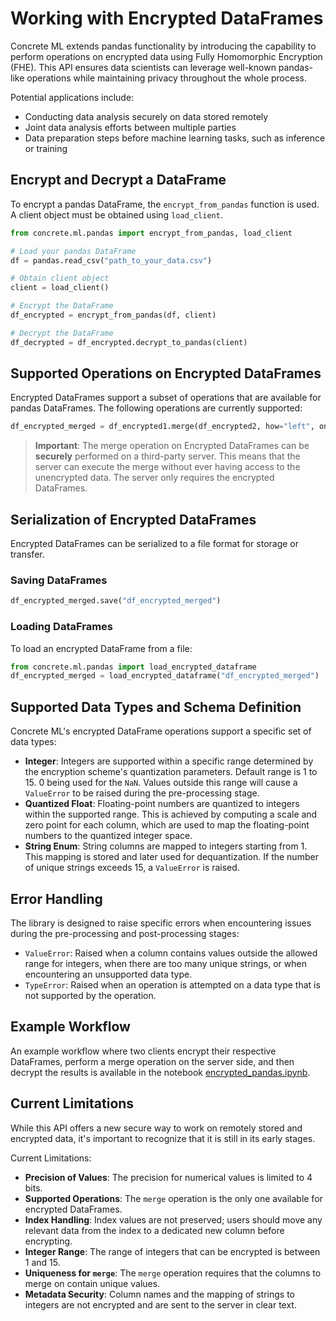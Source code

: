 # Working with Encrypted DataFrames

Concrete ML extends pandas functionality by introducing the capability to perform operations on encrypted data using Fully Homomorphic Encryption (FHE). This API ensures data scientists can leverage well-known pandas-like operations while maintaining privacy throughout the whole process.

Potential applications include:
- Conducting data analysis securely on data stored remotely
- Joint data analysis efforts between multiple parties
- Data preparation steps before machine learning tasks, such as inference or training


## Encrypt and Decrypt a DataFrame

To encrypt a pandas DataFrame, the `encrypt_from_pandas` function is used. A client object must be obtained using `load_client`.

<!--pytest-codeblocks:skip-->
```python
from concrete.ml.pandas import encrypt_from_pandas, load_client

# Load your pandas DataFrame
df = pandas.read_csv("path_to_your_data.csv")

# Obtain client object
client = load_client()

# Encrypt the DataFrame
df_encrypted = encrypt_from_pandas(df, client)

# Decrypt the DataFrame
df_decrypted = df_encrypted.decrypt_to_pandas(client)
```

## Supported Operations on Encrypted DataFrames

Encrypted DataFrames support a subset of operations that are available for pandas DataFrames. The following operations are currently supported:


<!--pytest-codeblocks:skip-->	
```python
df_encrypted_merged = df_encrypted1.merge(df_encrypted2, how="left", on="common_column")
```


> **Important**: The merge operation on Encrypted DataFrames can be **securely** performed on a third-party server. This means that the server can execute the merge without ever having access to the unencrypted data. The server only requires the encrypted DataFrames.


## Serialization of Encrypted DataFrames

Encrypted DataFrames can be serialized to a file format for storage or transfer.


### Saving DataFrames

<!--pytest-codeblocks:skip-->	
```python
df_encrypted_merged.save("df_encrypted_merged")
```

### Loading DataFrames

To load an encrypted DataFrame from a file:

<!--pytest-codeblocks:skip-->	
```python
from concrete.ml.pandas import load_encrypted_dataframe
df_encrypted_merged = load_encrypted_dataframe("df_encrypted_merged")
```
## Supported Data Types and Schema Definition

Concrete ML's encrypted DataFrame operations support a specific set of data types:

- **Integer**:  Integers are supported within a specific range determined by the encryption scheme's quantization parameters. Default range is 1 to 15. 0 being used for the `NaN`. Values outside this range will cause a `ValueError` to be raised during the pre-processing stage.
- **Quantized Float**: Floating-point numbers are quantized to integers within the supported range. This is achieved by computing a scale and zero point for each column, which are used to map the floating-point numbers to the quantized integer space.
- **String Enum**: String columns are mapped to integers starting from 1. This mapping is stored and later used for dequantization. If the number of unique strings exceeds 15, a `ValueError` is raised.

## Error Handling

The library is designed to raise specific errors when encountering issues during the pre-processing and post-processing stages:
- `ValueError`: Raised when a column contains values outside the allowed range for integers, when there are too many unique strings, or when encountering an unsupported data type.
- `TypeError`: Raised when an operation is attempted on a data type that is not supported by the operation.


## Example Workflow

An example workflow where two clients encrypt their respective DataFrames, perform a merge operation on the server side, and then decrypt the results is available in the notebook [encrypted_pandas.ipynb](concrete-ml/use_case_examples/dataframe/encrypted_pandas.ipynb).


## Current Limitations

While this API offers a new secure way to work on remotely stored and encrypted data, it's important to recognize that it is still in its early stages.

Current Limitations:

- **Precision of Values**: The precision for numerical values is limited to 4 bits.
- **Supported Operations**: The `merge` operation is the only one available for encrypted DataFrames.
- **Index Handling**: Index values are not preserved; users should move any relevant data from the index to a dedicated new column before encrypting.
- **Integer Range**: The range of integers that can be encrypted is between 1 and 15.
- **Uniqueness for `merge`**: The `merge` operation requires that the columns to merge on contain unique values.
- **Metadata Security**: Column names and the mapping of strings to integers are not encrypted and are sent to the server in clear text.
